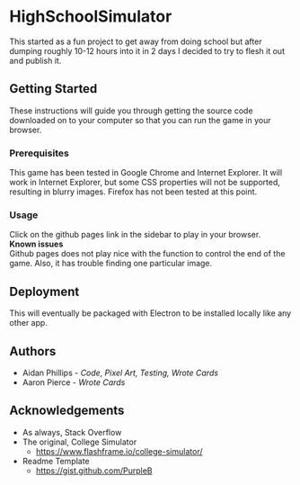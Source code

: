 # HighSchoolSimulator
This started as a fun project to get away from doing school but after dumping roughly 10-12 hours into it in 2 days I decided to try to flesh it out and publish it.
## Getting Started
These instructions will guide you through getting the source code downloaded on to your computer so that you can run the game in your browser.
### Prerequisites
This game has been tested in Google Chrome and Internet Explorer. It will work in Internet Explorer, but some CSS properties will not be supported, resulting in blurry images. Firefox has not been tested at this point.
### Usage
Click on the github pages link in the sidebar to play in your browser.  
**Known issues**  
Github pages does not play nice with the function to control the end of the game. Also, it has trouble finding one particular image.
## Deployment
This will eventually be packaged with Electron to be installed locally like any other app.
## Authors
- Aidan Phillips - *Code, Pixel Art, Testing, Wrote Cards*
- Aaron Pierce - *Wrote Cards*
## Acknowledgements
- As always, Stack Overflow
- The original, College Simulator
  - https://www.flashframe.io/college-simulator/
- Readme Template
  - https://gist.github.com/PurpleB
